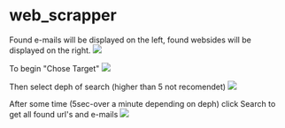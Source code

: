 # web_scrapper

Found e-mails will be displayed on the left, found websides will be displayed on the right.
<image src="/images/scrapper_1.PNG">

To begin "Chose Target"
<image src="/images/scrapper_2.PNG">

Then select deph of search (higher than 5 not recomendet)
<image src="/images/scrapper_4.PNG">

After some time (5sec-over a minute depending on deph) click Search to get all found url's and e-mails
<image src="/images/scrapper_3.PNG">


